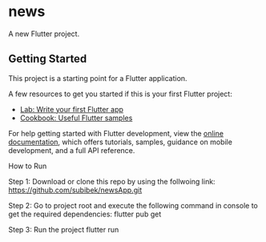 # news

A new Flutter project.

## Getting Started

This project is a starting point for a Flutter application.

A few resources to get you started if this is your first Flutter project:

- [Lab: Write your first Flutter app](https://docs.flutter.dev/get-started/codelab)
- [Cookbook: Useful Flutter samples](https://docs.flutter.dev/cookbook)

For help getting started with Flutter development, view the
[online documentation](https://docs.flutter.dev/), which offers tutorials,
samples, guidance on mobile development, and a full API reference.

How to Run

Step 1: Download or clone this repo by using the follwoing link:
https://github.com/subibek/newsApp.git

Step 2: Go to project root and execute the following command in console to get the required dependencies:
flutter pub get

Step 3: Run the project 
flutter run

